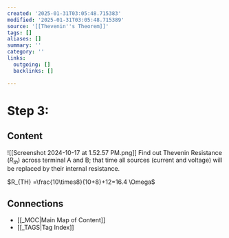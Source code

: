 ```yaml
---
created: '2025-01-31T03:05:48.715383'
modified: '2025-01-31T03:05:48.715389'
source: '[[Thevenin''s Theorem]]'
tags: []
aliases: []
summary: ''
category: ''
links:
  outgoing: []
  backlinks: []

---
```


# Step 3:

## Content
![[Screenshot 2024-10-17 at 1.52.57 PM.png]]
Find out Thevenin Resistance ($R_{th}$) across terminal A and B; that time all sources (current and voltage) will be replaced by their internal resistance.

$R_{TH} =\frac{10\times8}{10+8}+12=16.4 \Omega$



## Connections
- [[_MOC|Main Map of Content]]
- [[_TAGS|Tag Index]]

